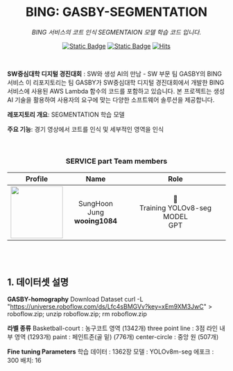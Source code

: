 <div align="center">

# BING: GASBY-SEGMENTATION

*BING 서비스의 코트 인식 SEGMENTAION 모델 학습 코드 입니다.*

[![Static Badge](https://img.shields.io/badge/language-english-red)](./README.md) [![Static Badge](https://img.shields.io/badge/language-korean-blue)](./README-KR.md) [![Hits](https://hits.seeyoufarm.com/api/count/incr/badge.svg?url=https%3A%2F%2Fgithub.com%2FSinging-voice-conversion%2Fsingtome-model&count_bg=%23E3E30F&title_bg=%23555555&icon=&icon_color=%23E7E7E7&title=hits&edge_flat=false)](https://hits.seeyoufarm.com)

</div>

<br>

**SW중심대학 디지털 경진대회** : SW와 생성 AI의 만남 - SW 부문
팀 GASBY의 BING 서비스
이 리포지토리는 팀 GASBY가 SW중심대학 디지털 경진대회에서 개발한 BING 서비스에 사용된 AWS Lambda 함수의 코드를 포함하고 있습니다. 본 프로젝트는 생성 AI 기술을 활용하여 사용자의 요구에 맞는 다양한 소프트웨어 솔루션을 제공합니다.

**레포지토리 개요**: 
SEGMENTATION 학습 모델

**주요 기능**: 
경기 영상에서 코트를 인식 및 세부적인 영역을 인식

<br>

<div align="center">

<h3> SERVICE part Team members </h3>

| Profile | Name | Role |
| :---: | :---: | :---: |
| <a href="https://github.com/wooing1084"><img src="https://avatars.githubusercontent.com/u/32007781?v=4" height="120px"></a> | SungHoon Jung <br> **wooing1084**| <br> Training YOLOv8-seg MODEL <br> GPT|


<br>


</div>

<br>

## 1. 데이터셋 설명

**GASBY-homography**
Download Dataset
curl -L "https://universe.roboflow.com/ds/Lfc4sBMGVv?key=xEm9XM3JwC" > roboflow.zip; unzip roboflow.zip; rm roboflow.zip

**라벨 종류**
Basketball-court : 농구코트 영역 (1342개)
three point line : 3점 라인 내부 영역 (1293개)
paint : 페인트존(골 밑) (776개)
center-circle : 중앙 원 (507개)

**Fine tuning Parameters**
학습 데이터 : 1362장
모델 : YOLOv8m-seg
에포크 : 300
배치: 16

